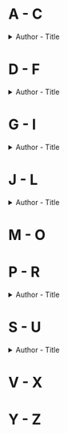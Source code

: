 # A - C
<details>
<summary>Author - Title</summary>

* [A.B. Yehoshua, Hillel Halkin - A Woman in Jerusalem](https://github.com/chyneyee/ReadingJournal/blob/main/Literary-Fiction/A_Woman_in_Jerusalem-AB_Yehoshua.md)
* [A.J. Cronin - The Citadel](https://github.com/chyneyee/ReadingJournal/blob/main/Literary-Fiction/The_Citadel-A_J_Cronin.md)
* [Amy Taylor - Search History](https://github.com/chyneyee/ReadingJournal/blob/main/Literary-Fiction/Search_History-Amy_Taylor.md)
* [Cho Nam-Joo - Kim Jiyoung, Born 1982](https://github.com/chyneyee/ReadingJournal/blob/main/Literary-Fiction/Kim_Jiyoung_Born_1982-Cho_Nam_Joo.md)
</details>  

# D - F
<details> 
<summary>Author - Title</summary>

* [David Benioff - The 25th Hour](https://github.com/chyneyee/ReadingJournal/blob/main/Literary-Fiction/The_25th_Hour-David_Benioff.md)
* [Deborah Rodriguez - The Little Coffee Shop of Kabul (The Little Coffee Shop of Kabul #1)](https://github.com/chyneyee/ReadingJournal/blob/main/Literary-Fiction/The_Little_Coffee_Shop_of_Kabul-Deborah_Rodriguez.md) 
* [Deepa Anappara - Djinn Patrol on the Purple Line](https://github.com/chyneyee/ReadingJournal/blob/main/Literary-Fiction/Djinn_Patrol_on_the_Purple_Line-Deepa_Anappara.md)
* [Eleanor Catton - The Luminaries](https://github.com/chyneyee/ReadingJournal/blob/main/Literary-Fiction/The_Luminaries-Eleanor_Catton.md)
* [Frances Cha - If I Had Your Face](https://github.com/chyneyee/ReadingJournal/blob/main/Literary-Fiction/If_I_Had_Your_Face-Frances_Cha.md)
</details>  

# G - I
<details> 
<summary>Author - Title</summary>

* [Haruki Murakami - A Wild Sheep Chase](https://github.com/chyneyee/ReadingJournal/blob/main/Literary-Fiction/A_Wild_Sheep_Chase-Haruki_Murakami.md)
* [Haruki Murakami - Dance Dance Dance](https://github.com/chyneyee/ReadingJournal/blob/main/Literary-Fiction/Dance_Dance_Dance-Haruki_Murakami.md)
* [Haruki Murakami - Hear the Wind Sing / Pinball](https://github.com/chyneyee/ReadingJournal/blob/main/Literary-Fiction/Hear_the_Wind_Sing_Pinball-Haruki_Murakami.md)
* [Ian Flitcroft - The Reluctant Cannibals](https://github.com/chyneyee/ReadingJournal/blob/main/Literary-Fiction/The_Reluctant_Cannibals-Ian_Flitcroft.md)
</details>  

# J - L
<details>
  <summary>Author - Title</summary>

  * [James Leo Herlihy - Midnight Cowboy](https://github.com/chyneyee/ReadingJournal/blob/927cfb4a5ce71ac36760323a34e0ddc15069bfde/Literary-Fiction/Midnight_Cowboy-James_Leo_Herlihy.md)
  * [Katherine Brabon - The Shut Ins](https://github.com/chyneyee/ReadingJournal/blob/main/Literary-Fiction/The_Shut_Ins-Katherine_Brabon.md)
  * [Krys Lee - How I Became A North Korean](https://github.com/chyneyee/ReadingJournal/blob/main/Literary-Fiction/How_I_Became_A_North_Korean-Krys_Lee.md)
</details>

# M - O

# P - R
<details>
  
  <summary>Author - Title</summary>
  
  * [Pat Conroy - The Prince of Tides](https://github.com/chyneyee/ReadingJournal/blob/927cfb4a5ce71ac36760323a34e0ddc15069bfde/Literary-Fiction/The_Prince_of_Tides-Pat_Conroy.md)

</details>  

# S - U
<details>
  
  <summary>Author - Title</summary>
  
  * [Tash Aw - The Harmony Silk Factory](https://github.com/chyneyee/ReadingJournal/blob/main/Literary-Fiction/The_Harmony_Silk_Factory-Tash_Aw.md)

</details>  

# V - X

# Y - Z
